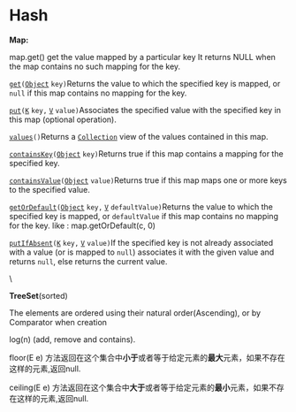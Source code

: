 # Hash

**Map:**

map.get() get the value mapped by a particular key It returns NULL when the map contains no such mapping for the key.



[`get`](https://docs.oracle.com/javase/8/docs/api/java/util/Map.html#get-java.lang.Object-)`(`[`Object`](https://docs.oracle.com/javase/8/docs/api/java/lang/Object.html) `key)`Returns the value to which the specified key is mapped, or `null` if this map contains no mapping for the key.

[`put`](https://docs.oracle.com/javase/8/docs/api/java/util/Map.html#put-K-V-)`(`[`K`](https://docs.oracle.com/javase/8/docs/api/java/util/Map.html) `key,` [`V`](https://docs.oracle.com/javase/8/docs/api/java/util/Map.html) `value)`Associates the specified value with the specified key in this map (optional operation).

[`values`](https://docs.oracle.com/javase/8/docs/api/java/util/Map.html#values--)`()`Returns a [`Collection`](https://docs.oracle.com/javase/8/docs/api/java/util/Collection.html) view of the values contained in this map.

[`containsKey`](https://docs.oracle.com/javase/8/docs/api/java/util/Map.html#containsKey-java.lang.Object-)`(`[`Object`](https://docs.oracle.com/javase/8/docs/api/java/lang/Object.html) `key)`Returns true if this map contains a mapping for the specified key.

[`containsValue`](https://docs.oracle.com/javase/8/docs/api/java/util/Map.html#containsValue-java.lang.Object-)`(`[`Object`](https://docs.oracle.com/javase/8/docs/api/java/lang/Object.html) `value)`Returns true if this map maps one or more keys to the specified value.

[`getOrDefault`](https://docs.oracle.com/javase/8/docs/api/java/util/Map.html#getOrDefault-java.lang.Object-V-)`(`[`Object`](https://docs.oracle.com/javase/8/docs/api/java/lang/Object.html) `key,` [`V`](https://docs.oracle.com/javase/8/docs/api/java/util/Map.html) `defaultValue)`Returns the value to which the specified key is mapped, or `defaultValue` if this map contains no mapping for the key.    like : map.getOrDefault(c, 0)

[`putIfAbsent`](https://docs.oracle.com/javase/8/docs/api/java/util/Map.html#putIfAbsent-K-V-)`(`[`K`](https://docs.oracle.com/javase/8/docs/api/java/util/Map.html) `key,` [`V`](https://docs.oracle.com/javase/8/docs/api/java/util/Map.html) `value)`If the specified key is not already associated with a value (or is mapped to `null`) associates it with the given value and returns `null`, else returns the current value. &#x20;

\


**TreeSet**(sorted)&#x20;

The elements are ordered using their natural order(Ascending), or by Comparator when creation

log(n) (add, remove and contains).

floor(E e) 方法返回在这个集合中**小于**或者等于给定元素的**最大**元素，如果不存在这样的元素,返回null.

ceiling(E e) 方法返回在这个集合中**大于**或者等于给定元素的**最小**元素，如果不存在这样的元素,返回null.
